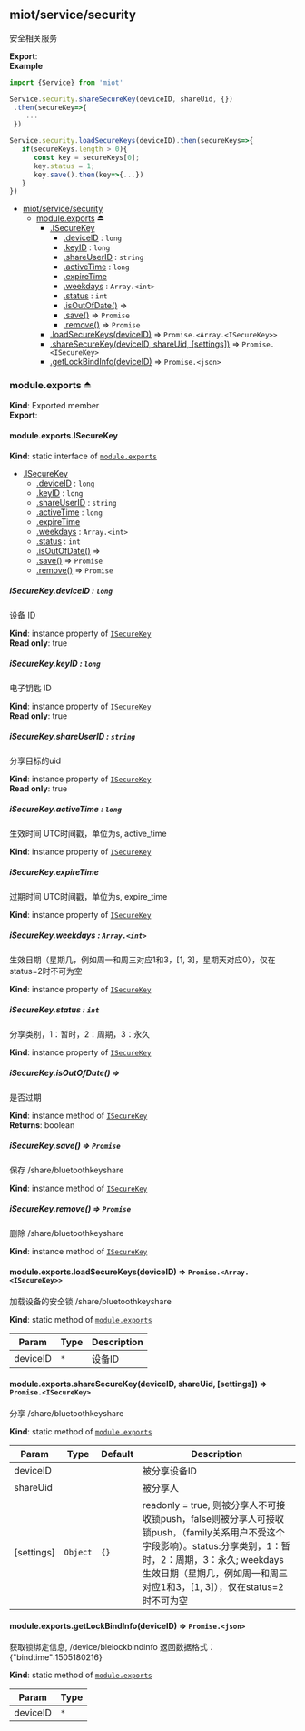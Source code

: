 <a name="module_miot/service/security"></a>

## miot/service/security
安全相关服务

**Export**:   
**Example**  
```js
import {Service} from 'miot'

Service.security.shareSecureKey(deviceID, shareUid, {})
 .then(secureKey=>{
    ...
 })

Service.security.loadSecureKeys(deviceID).then(secureKeys=>{
   if(secureKeys.length > 0){
      const key = secureKeys[0];
      key.status = 1;
      key.save().then(key=>{...})
   }
})
```

* [miot/service/security](#module_miot/service/security)
    * [module.exports](#exp_module_miot/service/security--module.exports) ⏏
        * [.ISecureKey](#module_miot/service/security--module.exports.ISecureKey)
            * [.deviceID](#module_miot/service/security--module.exports.ISecureKey+deviceID) : <code>long</code>
            * [.keyID](#module_miot/service/security--module.exports.ISecureKey+keyID) : <code>long</code>
            * [.shareUserID](#module_miot/service/security--module.exports.ISecureKey+shareUserID) : <code>string</code>
            * [.activeTime](#module_miot/service/security--module.exports.ISecureKey+activeTime) : <code>long</code>
            * [.expireTime](#module_miot/service/security--module.exports.ISecureKey+expireTime)
            * [.weekdays](#module_miot/service/security--module.exports.ISecureKey+weekdays) : <code>Array.&lt;int&gt;</code>
            * [.status](#module_miot/service/security--module.exports.ISecureKey+status) : <code>int</code>
            * [.isOutOfDate()](#module_miot/service/security--module.exports.ISecureKey+isOutOfDate) ⇒
            * [.save()](#module_miot/service/security--module.exports.ISecureKey+save) ⇒ <code>Promise</code>
            * [.remove()](#module_miot/service/security--module.exports.ISecureKey+remove) ⇒ <code>Promise</code>
        * [.loadSecureKeys(deviceID)](#module_miot/service/security--module.exports.loadSecureKeys) ⇒ <code>Promise.&lt;Array.&lt;ISecureKey&gt;&gt;</code>
        * [.shareSecureKey(deviceID, shareUid, [settings])](#module_miot/service/security--module.exports.shareSecureKey) ⇒ <code>Promise.&lt;ISecureKey&gt;</code>
        * [.getLockBindInfo(deviceID)](#module_miot/service/security--module.exports.getLockBindInfo) ⇒ <code>Promise.&lt;json&gt;</code>

<a name="exp_module_miot/service/security--module.exports"></a>

### module.exports ⏏
**Kind**: Exported member  
**Export**:   
<a name="module_miot/service/security--module.exports.ISecureKey"></a>

#### module.exports.ISecureKey
**Kind**: static interface of [<code>module.exports</code>](#exp_module_miot/service/security--module.exports)  

* [.ISecureKey](#module_miot/service/security--module.exports.ISecureKey)
    * [.deviceID](#module_miot/service/security--module.exports.ISecureKey+deviceID) : <code>long</code>
    * [.keyID](#module_miot/service/security--module.exports.ISecureKey+keyID) : <code>long</code>
    * [.shareUserID](#module_miot/service/security--module.exports.ISecureKey+shareUserID) : <code>string</code>
    * [.activeTime](#module_miot/service/security--module.exports.ISecureKey+activeTime) : <code>long</code>
    * [.expireTime](#module_miot/service/security--module.exports.ISecureKey+expireTime)
    * [.weekdays](#module_miot/service/security--module.exports.ISecureKey+weekdays) : <code>Array.&lt;int&gt;</code>
    * [.status](#module_miot/service/security--module.exports.ISecureKey+status) : <code>int</code>
    * [.isOutOfDate()](#module_miot/service/security--module.exports.ISecureKey+isOutOfDate) ⇒
    * [.save()](#module_miot/service/security--module.exports.ISecureKey+save) ⇒ <code>Promise</code>
    * [.remove()](#module_miot/service/security--module.exports.ISecureKey+remove) ⇒ <code>Promise</code>

<a name="module_miot/service/security--module.exports.ISecureKey+deviceID"></a>

##### iSecureKey.deviceID : <code>long</code>
设备 ID

**Kind**: instance property of [<code>ISecureKey</code>](#module_miot/service/security--module.exports.ISecureKey)  
**Read only**: true  
<a name="module_miot/service/security--module.exports.ISecureKey+keyID"></a>

##### iSecureKey.keyID : <code>long</code>
电子钥匙 ID

**Kind**: instance property of [<code>ISecureKey</code>](#module_miot/service/security--module.exports.ISecureKey)  
**Read only**: true  
<a name="module_miot/service/security--module.exports.ISecureKey+shareUserID"></a>

##### iSecureKey.shareUserID : <code>string</code>
分享目标的uid

**Kind**: instance property of [<code>ISecureKey</code>](#module_miot/service/security--module.exports.ISecureKey)  
**Read only**: true  
<a name="module_miot/service/security--module.exports.ISecureKey+activeTime"></a>

##### iSecureKey.activeTime : <code>long</code>
生效时间 UTC时间戳，单位为s, active_time

**Kind**: instance property of [<code>ISecureKey</code>](#module_miot/service/security--module.exports.ISecureKey)  
<a name="module_miot/service/security--module.exports.ISecureKey+expireTime"></a>

##### iSecureKey.expireTime
过期时间 UTC时间戳，单位为s, expire_time

**Kind**: instance property of [<code>ISecureKey</code>](#module_miot/service/security--module.exports.ISecureKey)  
<a name="module_miot/service/security--module.exports.ISecureKey+weekdays"></a>

##### iSecureKey.weekdays : <code>Array.&lt;int&gt;</code>
生效日期（星期几，例如周一和周三对应1和3，[1, 3]，星期天对应0），仅在status=2时不可为空

**Kind**: instance property of [<code>ISecureKey</code>](#module_miot/service/security--module.exports.ISecureKey)  
<a name="module_miot/service/security--module.exports.ISecureKey+status"></a>

##### iSecureKey.status : <code>int</code>
分享类别，1：暂时，2：周期，3：永久

**Kind**: instance property of [<code>ISecureKey</code>](#module_miot/service/security--module.exports.ISecureKey)  
<a name="module_miot/service/security--module.exports.ISecureKey+isOutOfDate"></a>

##### iSecureKey.isOutOfDate() ⇒
是否过期

**Kind**: instance method of [<code>ISecureKey</code>](#module_miot/service/security--module.exports.ISecureKey)  
**Returns**: boolean  
<a name="module_miot/service/security--module.exports.ISecureKey+save"></a>

##### iSecureKey.save() ⇒ <code>Promise</code>
保存 /share/bluetoothkeyshare

**Kind**: instance method of [<code>ISecureKey</code>](#module_miot/service/security--module.exports.ISecureKey)  
<a name="module_miot/service/security--module.exports.ISecureKey+remove"></a>

##### iSecureKey.remove() ⇒ <code>Promise</code>
删除 /share/bluetoothkeyshare

**Kind**: instance method of [<code>ISecureKey</code>](#module_miot/service/security--module.exports.ISecureKey)  
<a name="module_miot/service/security--module.exports.loadSecureKeys"></a>

#### module.exports.loadSecureKeys(deviceID) ⇒ <code>Promise.&lt;Array.&lt;ISecureKey&gt;&gt;</code>
加载设备的安全锁 /share/bluetoothkeyshare

**Kind**: static method of [<code>module.exports</code>](#exp_module_miot/service/security--module.exports)  

| Param | Type | Description |
| --- | --- | --- |
| deviceID | <code>\*</code> | 设备ID |

<a name="module_miot/service/security--module.exports.shareSecureKey"></a>

#### module.exports.shareSecureKey(deviceID, shareUid, [settings]) ⇒ <code>Promise.&lt;ISecureKey&gt;</code>
分享 /share/bluetoothkeyshare

**Kind**: static method of [<code>module.exports</code>](#exp_module_miot/service/security--module.exports)  

| Param | Type | Default | Description |
| --- | --- | --- | --- |
| deviceID |  |  | 被分享设备ID |
| shareUid |  |  | 被分享人 |
| [settings] | <code>Object</code> | <code>{}</code> | readonly = true, 则被分享人不可接收锁push，false则被分享人可接收锁push，（family关系用户不受这个字段影响）。status:分享类别，1：暂时，2：周期，3：永久; weekdays 生效日期（星期几，例如周一和周三对应1和3，[1, 3]），仅在status=2时不可为空 |

<a name="module_miot/service/security--module.exports.getLockBindInfo"></a>

#### module.exports.getLockBindInfo(deviceID) ⇒ <code>Promise.&lt;json&gt;</code>
获取锁绑定信息, /device/blelockbindinfo 返回数据格式：{"bindtime":1505180216}

**Kind**: static method of [<code>module.exports</code>](#exp_module_miot/service/security--module.exports)  

| Param | Type |
| --- | --- |
| deviceID | <code>\*</code> | 

